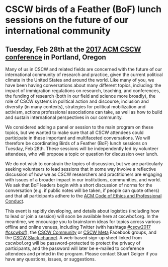 # CSCW birds of a Feather (BoF) lunch sessions on the future of our international community
## Tuesday, Feb 28th at the [2017 ACM CSCW conference](https://cscw.acm.org/2017) in Portland, Oregon

Many of us in CSCW and related fields are concerned with the future of our international community of research and practice, given the current political climate in the United States and around the world. Like many of you, we have been having conversations about many different topics, including: the impact of immigration regulations on research, teaching, and conferences, the funding of research (both in our field and science more broadly), the role of CSCW systems in political action and discourse, inclusion and diversity (in many contexts), strategies for political mobilization and activism, actions professional associations can take, as well as how to build and sustain international perspectives in our community. 

We considered adding a panel or session to the main program on these topics, but we wanted to make sure that all CSCW attendees could participate in these important and multifaceted conversations. We will therefore be coordinating Birds of a Feather (BoF) lunch sessions on Tuesday, Feb 28th. These sessions will be independently led by volunteer attendees, who will propose a topic or question for discussion over lunch. 

We do not wish to constrain the topics of discussion, but we are particularly seeking volunteers to lead sessions that in some way involve a reflective discussion of how we as CSCW researchers and practitioners are engaging with issues of a broader impact in our institutions, communities, and world. We ask that BoF leaders begin with a short discussion of norms for the conversation (e.g. if public notes will be taken, if people can quote others) and that all participants adhere to the [ACM Code of Ethics and Professional Conduct](https://www.acm.org/about-acm/acm-code-of-ethics-and-professional-conduct).

This event is rapidly developing, and details about logistics (including how to lead or join a session) will soon be available here at cscwbof.org. In the meantime, we encourage you to brainstorm ideas for topics across various offline and online venues, including Twitter (with hashtags [#cscw2017 #cscwbof](https://twitter.com/search?f=tweets&q=%23cscw2017%20%23cscwbof&src=typd)), the [CSCW Community](https://www.facebook.com/acmCSCW/) or [CSCW Meta](https://www.facebook.com/groups/1395400460684366/) Facebook groups, and the [CSCW Slack channel](https://acmcscw.slack.com). A web-based sign-up sheet linked from cscwbof.org will be password-protected to protect the privacy of participants, and the password will later be e-mailed to conference attendees and printed in the program. Please contact Stuart Geiger <stuart at stuartgeiger dot com> if you have any questions, issues, or suggestions.
